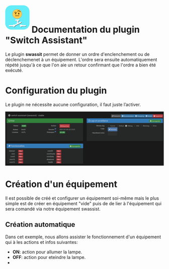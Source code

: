 # ![icon](../images/swassist_icon.png) Documentation du plugin "Switch Assistant" 
Le plugin **swassit** permet de donner un ordre d'enclenchement ou de déclenchemenet à un équipement. L'ordre sera ensuite automatiquement répété jusqu'à ce que l'on aie un retour confirmant que l'ordre a bien été exécuté.

# Configuration du plugin
Le plugin ne nécessite aucune configuration, il faut juste l’activer.

![Page de configuration du plugin](../images/config_plugin.png)

# Création d'un équipement
Il est possible de créé et configurer un équipement soi-même mais le plus simple est de créer en équipement "vide" puis de de lier à l'équipement qui sera comandé via notre équipement swassist.

## Création automatique

Dans cet exemple, nous allons assister le fonctionnement d'un équipement qui à les actions et infos suivantes:

+ **ON**: action pour allumer la lampe.
+ **OFF**: action pour eteindre la lampe.
+ 
